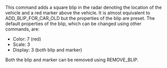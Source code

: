 This command adds a square blip in the radar denoting the location of the vehicle and a red marker above the vehicle. It is almost equivalent to ADD_BLIP_FOR_CAR_OLD but the properties of the blip are preset. The default properties of the blip, which can be changed using other commands, are:

- Color: 7 (red)
- Scale: 3
- Display: 3 (both blip and marker)

Both the blip and marker can be removed using REMOVE_BLIP. 